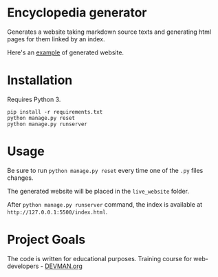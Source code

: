 # Encyclopedia generator

Generates a website taking markdown source texts and generating html pages for them linked by an index.

Here's an [example](https://patrnk.github.io/devman_encyclopedia_copycat/index.html) of generated website.

# Installation
Requires Python 3.
```
pip install -r requirements.txt
python manage.py reset
python manage.py runserver
```

# Usage
Be sure to run `python manage.py reset` every time one of the `.py` files changes.

The generated website will be placed in the `live_website` folder.

After `python manage.py runserver` command, the index is available at `http://127.0.0.1:5500/index.html`.

# Project Goals

The code is written for educational purposes. Training course for web-developers - [DEVMAN.org](https://devman.org)
